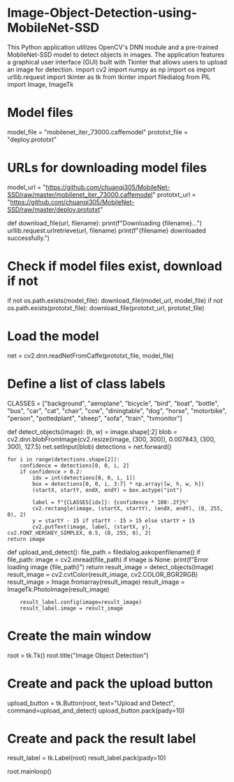 # Image-Object-Detection-using-MobileNet-SSD
This Python application utilizes OpenCV's DNN module and a pre-trained MobileNet-SSD model to detect objects in images. The application features a graphical user interface (GUI) built with Tkinter that allows users to upload an image for detection.
import cv2
import numpy as np
import os
import urllib.request
import tkinter as tk
from tkinter import filedialog
from PIL import Image, ImageTk

# Model files
model_file = "mobilenet_iter_73000.caffemodel"
prototxt_file = "deploy.prototxt"

# URLs for downloading model files
model_url = "https://github.com/chuanqi305/MobileNet-SSD/raw/master/mobilenet_iter_73000.caffemodel"
prototxt_url = "https://github.com/chuanqi305/MobileNet-SSD/raw/master/deploy.prototxt"

def download_file(url, filename):
    print(f"Downloading {filename}...")
    urllib.request.urlretrieve(url, filename)
    print(f"{filename} downloaded successfully.")

# Check if model files exist, download if not
if not os.path.exists(model_file):
    download_file(model_url, model_file)
if not os.path.exists(prototxt_file):
    download_file(prototxt_url, prototxt_file)

# Load the model
net = cv2.dnn.readNetFromCaffe(prototxt_file, model_file)

# Define a list of class labels
CLASSES = ["background", "aeroplane", "bicycle", "bird", "boat",
           "bottle", "bus", "car", "cat", "chair", "cow", "diningtable",
           "dog", "horse", "motorbike", "person", "pottedplant", "sheep",
           "sofa", "train", "tvmonitor"]

def detect_objects(image):
    (h, w) = image.shape[:2]
    blob = cv2.dnn.blobFromImage(cv2.resize(image, (300, 300)), 0.007843, (300, 300), 127.5)
    net.setInput(blob)
    detections = net.forward()

    for i in range(detections.shape[2]):
        confidence = detections[0, 0, i, 2]
        if confidence > 0.2:
            idx = int(detections[0, 0, i, 1])
            box = detections[0, 0, i, 3:7] * np.array([w, h, w, h])
            (startX, startY, endX, endY) = box.astype("int")

            label = f"{CLASSES[idx]}: {confidence * 100:.2f}%"
            cv2.rectangle(image, (startX, startY), (endX, endY), (0, 255, 0), 2)
            y = startY - 15 if startY - 15 > 15 else startY + 15
            cv2.putText(image, label, (startX, y), cv2.FONT_HERSHEY_SIMPLEX, 0.5, (0, 255, 0), 2)
    return image

def upload_and_detect():
    file_path = filedialog.askopenfilename()
    if file_path:
        image = cv2.imread(file_path)
        if image is None:
            print(f"Error loading image {file_path}")
            return
        result_image = detect_objects(image)
        result_image = cv2.cvtColor(result_image, cv2.COLOR_BGR2RGB)
        result_image = Image.fromarray(result_image)
        result_image = ImageTk.PhotoImage(result_image)
        
        result_label.config(image=result_image)
        result_label.image = result_image

# Create the main window
root = tk.Tk()
root.title("Image Object Detection")

# Create and pack the upload button
upload_button = tk.Button(root, text="Upload and Detect", command=upload_and_detect)
upload_button.pack(pady=10)

# Create and pack the result label
result_label = tk.Label(root)
result_label.pack(pady=10)

root.mainloop()
